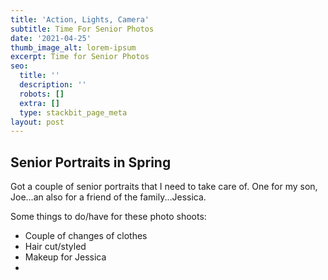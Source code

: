 ```yaml
---
title: 'Action, Lights, Camera'
subtitle: Time For Senior Photos
date: '2021-04-25'
thumb_image_alt: lorem-ipsum
excerpt: Time for Senior Photos
seo:
  title: ''
  description: ''
  robots: []
  extra: []
  type: stackbit_page_meta
layout: post
---
```

## Senior Portraits in Spring

Got a couple of senior portraits that I need to take care of. One for my son, Joe...an also for a friend of the family...Jessica. 

Some things to do/have for these photo shoots:

*   Couple of changes of clothes
*   Hair cut/styled
*   Makeup for Jessica
*
